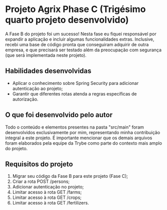 # Projeto Agrix Phase C (Trigésimo quarto projeto desenvolvido)

A Fase B do projeto foi um sucesso! Nesta fase eu fiquei responsável por expandir a aplicação e incluir algumas funcionalidades extras. Inclusive, recebi uma base de código pronta que conseguiram adquirir de outra empresa, e que precisará ser testado além da preocupação com segurança (que será implementada neste projeto).

## Habilidades desenvolvidas

- Aplicar o conhecimento sobre Spring Security para adicionar autenticação ao projeto;
- Garantir que diferentes rotas atenda a regras específicas de autorização.

## O que foi desenvolvido pelo autor

Todo o conteúdo e elementos presentes na pasta "src/main" foram desenvolvidos exclusivamente por mim, representando minha contribuição integral a este projeto. É importante mencionar que os demais arquivos foram elaborados pela equipe da Trybe como parte do contexto mais amplo do projeto.

## Requisitos do projeto

1. Migrar seu código da Fase B para este projeto (Fase C);
2. Criar a rota POST /persons;
3. Adicionar autenticação no projeto;
4. Limitar acesso à rota GET /farms;
5. Limitar acesso à rota GET /crops;
6. Limitar acesso à rota GET /fertilizers.
